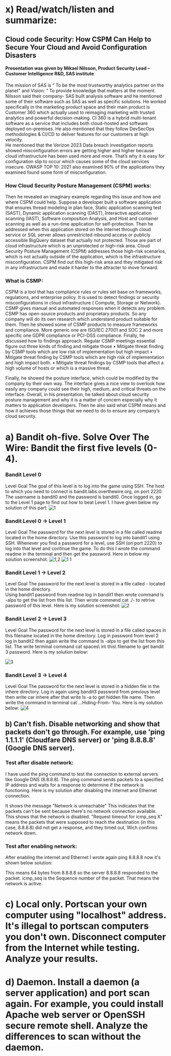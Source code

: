 # x) Read/watch/listen and summarize:
## Cloud code Security: How CSPM Can Help to Secure Your Cloud and Avoid Configuration Disasters 
#### Presentation was given by  Mikael Nilsson, Product Security Lead – Customer Intelligence R&D, SAS institute 
The mission of SAS  is “ To be the most trustworthy analytics partner on the planet”  and 
Vision: “ To provide knowledge that matters at the moment. 
Nilsson said their company- SAS built analysis software and he mentioned some of their software such as SAS as well as specific solutions. He worked specifically in the marketing product space and their main product is Customer 360 which actually used to reimaging marketing  with trusted analytics and powerful decision-making. CI 360 is a hybrid multi-tenant software as a service that includes both cloud-hosted and software deployed on-premises. He also mentioned that they follow DevSecOps methodologies & CI/CD to deliver features for our customers at high velocity.  
He mentioned that the Verizon 2023 Data breach investigation reports showed misconfiguration errors are getting higher and higher because cloud infrastructure has been used more and more. That’s why it is easy for configuration slip to occur which causes some of the cloud services insecure. OWASP TOP 10: 2021 also examined 90% of the applications they examined found some form of misconfiguration. 

### How Cloud Security Posture Management (CSPM) works: 
Then he revealed an imaginary example regarding this issue and how and where CSPM could help. Suppose a developer built a software application that ensures thread modeling in plan face, Static application scanning test (SAST), Dynamic application scanning (DAST), Interactive application scanning (IAST), Software composition Analysis, and Host and container scanning as well as a run-time application for self-protection. Then he addressed when this application stored on the internet through cloud service or SQL server allows unrestricted inbound access or publicly accessible BigQuery dataset that actually not protected. Those are part of cloud infrastructure which is an unprotected or high-risk area. Cloud Security Posture Management (CSPM) addresses those high-risk scenarios, which is not actually outside of the application, which is the infrastructure misconfiguration. CSPM find out this high-risk area and they mitigated risk in any infrastructure and made it harder to the attracter to move forward.

### What is CSMP:  
CSPM is a tool that has compliance rules or rules set base on frameworks, regulations, and enterprise policy. It is used to detect findings or security misconfigurations in cloud infrastructure ( Compute, Storage or Network). CSMP gives manual and automated responses when it detects any problem. CSMP has open-source products and proprietary products. So any company will do its own research which understand product suitable for them. Then he showed some of  CSMP products to measure frameworks and compliance. More generic one are ISO/IEC 27001 and SOC 2 and more specific one GDPR compliance or PCI-DSS compliance. 
Finally, he discussed how to findings approach. Regular CSMP meetings essential figure out  three kinds of finding and mitigate those
•	Mitigate threat finding by CSMP tools which are low risk of implementation but high impact
•	Mitigate threat finding by CSMP tools which are high risk of implementation and high impact both.
•	Mitigate threat findings by CSMP tools that affect a high volume of hosts or which is a massive threat.

Finally, he showed the posture interface, which could be modified by the company by their own way. The interface gives a nice view to overlook how easily any company could see their high, medium, and critical threats on the interface. 
Overall, in his presentation, he talked about cloud security posture management and why it is a matter of concern especially why it matters to application developers. Then he also said what CSPM means and how it achieves those things that we need to do to ensure any company’s cloud security. 

# a) Bandit oh-five. Solve Over The Wire: Bandit the first five levels (0-4).
### Bandit Level 0
Level Goal
The goal of this level is to log into the game using SSH. The host to which you need to connect is bandit.labs.overthewire.org, on port 2220. The username is bandit0 and the password is bandit0. Once logged in, go to the Level 1 page to find out how to beat Level 1. I have given below my solution of this part: 
![1](https://github.com/user-attachments/assets/ff460557-c10c-431f-b40b-28bd06caab00)

### Bandit Level 0 → Level 1
Level Goal
The password for the next level is stored in a file called readme located in the home directory. Use this password to log into bandit1 using SSH. Whenever you find a password for a level, use SSH (on port 2220) to log into that level and continue the game. To do this I wrote the command readme in the terminal and then get the password. Here in below my solution screenshot.
![1,2](https://github.com/user-attachments/assets/44bc572a-0f78-41d4-8dde-2026d302779e)
![1 1](https://github.com/user-attachments/assets/56dedef1-e481-409e-988c-2aadbc17e3be)


### Bandit Level 1 → Level 2
Level Goal
The password for the next level is stored in a file called - located in the home directory.  
Using bandit1 password from readme log in bandit1 then wrote command ls -alps to get the list from this list. Then wrote commend cat ./- to retrive password of this level. Here is my solution screenshot: 
![2](https://github.com/user-attachments/assets/1294a510-369e-4eb4-9770-cf0fdb9959cb)


### Bandit Level 2 → Level 3
Level Goal
The password for the next level is stored in a file called spaces in this filename located in the home directory.
Log in password from level 2 log in bandit2 then again write the command ls -alps to get the list from this list. The write terminal command cat spaces\ in\ this\ filename to get bandit 3 password. Here is my solution below: 


![3](https://github.com/user-attachments/assets/8cf8d7e7-5bfc-43bc-94a7-7c7edf3dc842)


### Bandit Level 3 → Level 4
Level Goal
The password for the next level is stored in a hidden file in the inhere directory.
Log in again using bandit3 password from previous level then write car inhere after that write ls -a to get hidden file name. Then write the command in terminal cat ...Hiding-From- You. Here is my solution below: 
![4](https://github.com/user-attachments/assets/81e76278-c87a-48f4-adae-81383a6e6b26)

## b) Can't fish. Disable networking and show that packets don't go through. For example, use 'ping 1.1.1.1' (Cloudfare DNS server) or 'ping 8.8.8.8' (Google DNS server).

### Test after disable network: 
I have used the ping command to test the connection to external servers like Google DNS (8.8.8.8). The ping command sends packets to a specified IP address and waits for a response to determine if the network is functioning. Here is my solution after disabling the internet and Ethernet connection. 

It shows the message "Network is unreachable" This indicates that the packets can't be sent because there's no network connection available. This shows that the network is disabled.  "Request timeout for icmp_seq X" means the packets that were supposed to reach the destination (in this case, 8.8.8.8) did not get a response, and they timed out, Wich confirms network down. 

### Test after enabling network: 
After enabling the internet and Ethernet I wrote again ping 8.8.8.8 now it's shown below solution:

This means 64 bytes from 8.8.8.8 so the server 8.8.8.8 responded to the packet. icmp_seq is the  Sequence number of the packet. That means the network is active.




# c) Local only. Portscan your own computer using "localhost" address. It's illegal to portscan computers you don't own. Disconnect computer from the Internet while testing. Analyze your results.
# d) Daemon. Install a daemon (a server application) and port scan again. For example, you could install Apache web server or OpenSSH secure remote shell. Analyze the differences to scan without the daemon.
